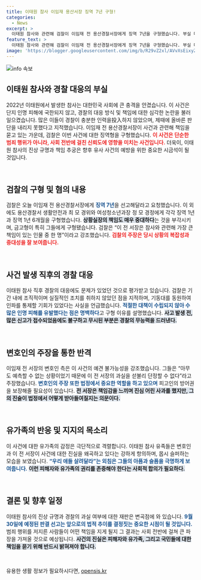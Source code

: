 ```yaml
---
title: 이태원 참사 이임재 용산서장 징역 7년 구형!
categories:
  - News
excerpt: >
  이태원 참사와 관련해 검찰이 이임재 전 용산경찰서장에게 징역 7년을 구형했습니다. 부실 대응으로 인한 참사의 책임을 묻는 이 재판에서 유족들의 울부짖음이 이어지며 결심이 다가오고 있습니다. 판결은 9월 30일에 내려질 예정입니다.
feature_text: >
  이태원 참사와 관련해 검찰이 이임재 전 용산경찰서장에게 징역 7년을 구형했습니다. 부실 대응으로 인한 참사의 책임을 묻는 이 재판에서 유족들의 울부짖음이 이어지며 결심이 다가오고 있습니다. 판결은 9월 30일에 내려질 예정입니다.
image: 'https://blogger.googleusercontent.com/img/b/R29vZ2xl/AVvXsEixyZcFfHzMRdzZMjFBmAUKJYCLCGyLL1o632UiGVXcaFdKo_bkvkuCioo0uUKlGfBVcT3P84aROyZIXSBEx3Aw5nCQ3pTgDom1WDC4m8eifvWiAmWEEVb4x6G_l8C0QH225ldMjyaFvpxGEBGNO37VmDTDMHGhJPq73UglMfDca1-0aw/s1600/blogspot.png'
---
```


<p><img src="https://blogger.googleusercontent.com/img/b/R29vZ2xl/AVvXsEixyZcFfHzMRdzZMjFBmAUKJYCLCGyLL1o632UiGVXcaFdKo_bkvkuCioo0uUKlGfBVcT3P84aROyZIXSBEx3Aw5nCQ3pTgDom1WDC4m8eifvWiAmWEEVb4x6G_l8C0QH225ldMjyaFvpxGEBGNO37VmDTDMHGhJPq73UglMfDca1-0aw/s1600/blogspot.png" alt="info 속보" /></p>

<h2 data-ke-size="size26">이태원 참사와 경찰 대응의 부실</h2>

<p data-ke-size="size16">2022년 이태원에서 발생한 참사는 대한민국 사회에 큰 충격을 안겼습니다. 이 사건은 단지 인명 피해에 국한되지 않고, 경찰의 대응 방식 및 책임에 대한 심각한 논란을 불러일으켰습니다. 많은 이들이 경찰이 충분한 인력을投入하지 않았으며, 제때에 올바른 판단을 내리지 못했다고 지적했습니다. 이임재 전 용산경찰서장이 사건과 관련해 책임을 묻고 있는 가운데, 검찰은 이번 사건에 대한 징역형을 구형했습니다. <b><span style="color: #ee2323;">이 사건은 단순한 범죄 행위가 아니라, 사회 전반에 걸친 신뢰도에 영향을 미치는 사건입니다.</span></b> 더욱이, 이태원 참사의 진상 규명과 책임 추궁은 향후 유사 사건의 예방을 위한 중요한 시금석이 될 것입니다.</p>

<p data-ke-size="size16">&nbsp;</p>

<h2 data-ke-size="size26">검찰의 구형 및 혐의 내용</h2>

<p data-ke-size="size16">검찰은 오늘 이임재 전 용산경찰서장에게 <b><span style="color: #1a5490;">징역 7년</span></b>을 선고해달라고 요청했습니다. 이 외에도 용산경찰서 생활안전과 최 모 경위와 여성청소년과장 정 모 경정에게 각각 징역 1년과 징역 1년 6개월을 구형했습니다. <b><span style="background-color: #21538527;">상황실장의 책임도 매우 중대하다</span></b>는 것을 부각시키며, 금고형이 특히 그들에게 구형됐습니다. 검찰은 “이 전 서장은 참사와 관련해 가장 큰 책임이 있는 인물 중 한 명”이라고 강조했습니다. <b><span style="color: #ee2323;">검찰의 주장은 당시 상황의 복잡성과 중대성을 잘 보여줍니다.</span></b></p>

<p data-ke-size="size16">&nbsp;</p>

<h2 data-ke-size="size26">사건 발생 직후의 경찰 대응</h2>

<p data-ke-size="size16">이태원 참사 직후 경찰의 대응에도 문제가 있었던 것으로 평가받고 있습니다. 검찰은 기간 내에 조직적이며 실질적인 조치를 취하지 않았던 점을 지적하며, 기동대를 동원하여 인파를 통제할 기회가 있었다는 사실을 언급했습니다. <b><span style="color: #1a5490;">적절한 대책이 수립되지 않아 수많은 인명 피해를 유발했다는 점은 명백하다</span></b>고 구형 이유를 설명했습니다. <b><span style="background-color: #21538527;">사고 발생 전, 많은 신고가 접수되었음에도 불구하고 무시된 부분은 경찰의 무능력을 드러낸다.</span></b></p>

<p data-ke-size="size16">&nbsp;</p>

<h2 data-ke-size="size26">변호인의 주장을 통한 반격</h2>

<p data-ke-size="size16">이임재 전 서장의 변호인 측은 이 사건의 예견 불가능성을 강조했습니다. 그들은 “아무도 예측할 수 없는 상황이었기 때문에 이 전 서장의 과실을 섣불리 단정할 수 없다”라고 주장했습니다. <b><span style="color: #1a5490;">변호인의 주장 또한 법정에서 중요한 역할을 하고 있으며</span></b> 피고인의 방어권을 보장해줄 필요성이 있습니다. <b><span style="background-color: #21538527;">전 서장은 책임감을 느끼며 진심 어린 사과를 했지만, 그의 진술이 법정에서 어떻게 받아들여질지는 의문이다.</span></b></p>

<p data-ke-size="size16">&nbsp;</p>

<h2 data-ke-size="size26">유가족의 반응 및 지지의 목소리</h2>

<p data-ke-size="size16">이 사건에 대한 유가족의 감정은 극단적으로 격렬합니다. 이태원 참사 유족들은 변호인과 이 전 서장이 사건에 대한 진실을 왜곡하고 있다는 강하게 항의하며, 몹시 슬퍼하는 모습을 보였습니다. <b><span style="color: #1a5490;">“우리 애들 살려달라”는 외침은 그들의 아픔과 슬픔을 극명하게 보여줍니다.</span></b> <b><span style="background-color: #21538527;">이런 피해자와 유가족의 권리를 존중해야 한다는 사회적 합의가 필요하다.</span></b></p>

<p data-ke-size="size16">&nbsp;</p>

<h2 data-ke-size="size26">결론 및 향후 일정</h2>

<p data-ke-size="size16">이태원 참사의 진상 규명과 경찰의 과실 여부에 대한 재판은 변곡점에 와 있습니다. <b><span style="color: #1a5490;">9월 30일에 예정된 판결 선고는 앞으로의 법적 추이를 결정짓는 중요한 시점이 될 것입니다.</span></b> 범죄 행위를 저지른 사람들이 어떤 책임을 지게 될지 그 결과는 사회 전반에 걸쳐 큰 파장을 가져올 것으로 예상됩니다. <b><span style="background-color: #21538527;">사건의 진실은 피해자와 유가족, 그리고 국민들에 대한 책임을 묻기 위해 반드시 밝혀져야 합니다.</span></b></p> 

<p data-ke-size="size16">&nbsp;</p>
유용한 생활 정보가 필요하시다면, <a href="https://opensis.kr" rel="dofollow">opensis.kr</a>


